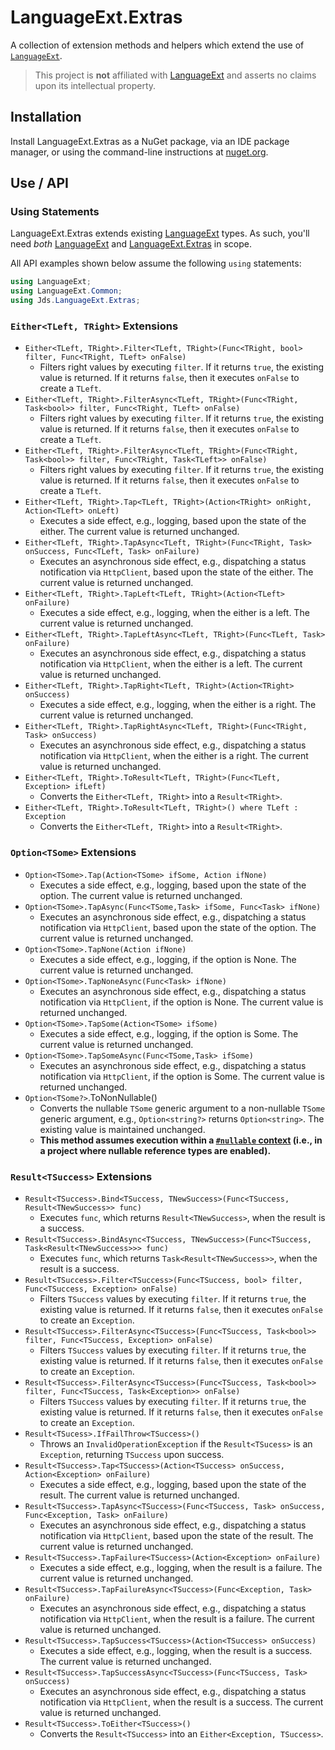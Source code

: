 # LanguageExt.Extras

A collection of extension methods and helpers which extend the use of [`LanguageExt`][LanguageExt].

> This project is **not** affiliated with [LanguageExt][] and asserts no claims upon its intellectual property.

## Installation

Install LanguageExt.Extras as a NuGet package, via an IDE package manager, or using the command-line instructions
at [nuget.org][].

## Use / API

### Using Statements

LanguageExt.Extras extends existing [LanguageExt][] types. As such, you'll need _both_ [LanguageExt][]
and [LanguageExt.Extras][nuget.org] in scope.

All API examples shown below assume the following `using` statements:

```c#
using LanguageExt;
using LanguageExt.Common;
using Jds.LanguageExt.Extras;
```

### `Either<TLeft, TRight>` Extensions

* `Either<TLeft, TRight>.Filter<TLeft, TRight>(Func<TRight, bool> filter, Func<TRight, TLeft> onFalse)`
  * Filters right values by executing `filter`. If it returns `true`, the existing value is returned. If it
    returns `false`, then it executes `onFalse` to create a `TLeft`.
* `Either<TLeft, TRight>.FilterAsync<TLeft, TRight>(Func<TRight, Task<bool>> filter, Func<TRight, TLeft> onFalse)`
  * Filters right values by executing `filter`. If it returns `true`, the existing value is returned. If it
    returns `false`, then it executes `onFalse` to create a `TLeft`.
* `Either<TLeft, TRight>.FilterAsync<TLeft, TRight>(Func<TRight, Task<bool>> filter, Func<TRight, Task<TLeft>> onFalse)`
  * Filters right values by executing `filter`. If it returns `true`, the existing value is returned. If it
    returns `false`, then it executes `onFalse` to create a `TLeft`.
* `Either<TLeft, TRight>.Tap<TLeft, TRight>(Action<TRight> onRight, Action<TLeft> onLeft)`
  * Executes a side effect, e.g., logging, based upon the state of the either. The current value is returned unchanged.
* `Either<TLeft, TRight>.TapAsync<TLeft, TRight>(Func<TRight, Task> onSuccess, Func<TLeft, Task> onFailure)`
  * Executes an asynchronous side effect, e.g., dispatching a status notification via `HttpClient`, based upon the state
    of the either. The current value is returned unchanged.
* `Either<TLeft, TRight>.TapLeft<TLeft, TRight>(Action<TLeft> onFailure)`
  * Executes a side effect, e.g., logging, when the either is a left. The current value is returned unchanged.
* `Either<TLeft, TRight>.TapLeftAsync<TLeft, TRight>(Func<TLeft, Task> onFailure)`
  * Executes an asynchronous side effect, e.g., dispatching a status notification via `HttpClient`, when the either is a
    left. The current value is returned unchanged.
* `Either<TLeft, TRight>.TapRight<TLeft, TRight>(Action<TRight> onSuccess)`
  * Executes a side effect, e.g., logging, when the either is a right. The current value is returned unchanged.
* `Either<TLeft, TRight>.TapRightAsync<TLeft, TRight>(Func<TRight, Task> onSuccess)`
  * Executes an asynchronous side effect, e.g., dispatching a status notification via `HttpClient`, when the either is a
    right. The current value is returned unchanged.
* `Either<TLeft, TRight>.ToResult<TLeft, TRight>(Func<TLeft, Exception> ifLeft)`
  * Converts the `Either<TLeft, TRight>` into a `Result<TRight>`.
* `Either<TLeft, TRight>.ToResult<TLeft, TRight>() where TLeft : Exception`
  * Converts the `Either<TLeft, TRight>` into a `Result<TRight>`.

### `Option<TSome>` Extensions

* `Option<TSome>.Tap(Action<TSome> ifSome, Action ifNone)`
  * Executes a side effect, e.g., logging, based upon the state of the option. The current value is returned unchanged.
* `Option<TSome>.TapAsync(Func<TSome,Task> ifSome, Func<Task> ifNone)`
  * Executes an asynchronous side effect, e.g., dispatching a status notification via `HttpClient`, based upon the state of the option. The current value is returned unchanged.
* `Option<TSome>.TapNone(Action ifNone)`
  * Executes a side effect, e.g., logging, if the option is None. The current value is returned unchanged.
* `Option<TSome>.TapNoneAsync(Func<Task> ifNone)`
  * Executes an asynchronous side effect, e.g., dispatching a status notification via `HttpClient`, if the option is None. The current value is returned unchanged.
* `Option<TSome>.TapSome(Action<TSome> ifSome)`
  * Executes a side effect, e.g., logging, if the option is Some. The current value is returned unchanged.
* `Option<TSome>.TapSomeAsync(Func<TSome,Task> ifSome)`
  * Executes an asynchronous side effect, e.g., dispatching a status notification via `HttpClient`, if the option is Some. The current value is returned unchanged.
* `Option<TSome?>`.ToNonNullable()
  * Converts the nullable `TSome` generic argument to a non-nullable `TSome` generic argument, e.g., `Option<string?>` returns `Option<string>`. The existing value is maintained unchanged.
  * **This method assumes execution within a [`#nullable` context][nullable-context] (i.e., in a project where nullable reference types are enabled).**

### `Result<TSuccess>` Extensions

* `Result<TSuccess>.Bind<TSuccess, TNewSuccess>(Func<TSuccess, Result<TNewSuccess>> func)`
  * Executes `func`, which returns `Result<TNewSuccess>`, when the result is a success.
* `Result<TSuccess>.BindAsync<TSuccess, TNewSuccess>(Func<TSuccess, Task<Result<TNewSuccess>>> func)`
  * Executes `func`, which returns `Task<Result<TNewSuccess>>`, when the result is a success.
* `Result<TSuccess>.Filter<TSuccess>(Func<TSuccess, bool> filter, Func<TSuccess, Exception> onFalse)`
  * Filters `TSuccess` values by executing `filter`. If it returns `true`, the existing value is returned. If it returns `false`, then it executes `onFalse` to create an `Exception`.
* `Result<TSuccess>.FilterAsync<TSuccess>(Func<TSuccess, Task<bool>> filter, Func<TSuccess, Exception> onFalse)`
  * Filters `TSuccess` values by executing `filter`. If it returns `true`, the existing value is returned. If it returns `false`, then it executes `onFalse` to create an `Exception`.
* `Result<TSuccess>.FilterAsync<TSuccess>(Func<TSuccess, Task<bool>> filter, Func<TSuccess, Task<Exception>> onFalse)`
  * Filters `TSuccess` values by executing `filter`. If it returns `true`, the existing value is returned. If it returns `false`, then it executes `onFalse` to create an `Exception`.
* `Result<TSucess>.IfFailThrow<TSuccess>()`
  * Throws an `InvalidOperationException` if the `Result<TSucess>` is an `Exception`, returning `TSuccess` upon success.
* `Result<TSuccess>.Tap<TSuccess>(Action<TSuccess> onSuccess, Action<Exception> onFailure)`
  * Executes a side effect, e.g., logging, based upon the state of the result. The current value is returned unchanged.
* `Result<TSuccess>.TapAsync<TSuccess>(Func<TSuccess, Task> onSuccess, Func<Exception, Task> onFailure)`
  * Executes an asynchronous side effect, e.g., dispatching a status notification via `HttpClient`, based upon the state
    of the result. The current value is returned unchanged.
* `Result<TSuccess>.TapFailure<TSuccess>(Action<Exception> onFailure)`
  * Executes a side effect, e.g., logging, when the result is a failure. The current value is returned unchanged.
* `Result<TSuccess>.TapFailureAsync<TSuccess>(Func<Exception, Task> onFailure)`
  * Executes an asynchronous side effect, e.g., dispatching a status notification via `HttpClient`, when the result is a
    failure. The current value is returned unchanged.
* `Result<TSuccess>.TapSuccess<TSuccess>(Action<TSuccess> onSuccess)`
  * Executes a side effect, e.g., logging, when the result is a success. The current value is returned unchanged.
* `Result<TSuccess>.TapSuccessAsync<TSuccess>(Func<TSuccess, Task> onSuccess)`
  * Executes an asynchronous side effect, e.g., dispatching a status notification via `HttpClient`, when the result is a
    success. The current value is returned unchanged.
* `Result<TSuccess>.ToEither<TSuccess>()`
  * Converts the `Result<TSuccess>` into an `Either<Exception, TSuccess>`.

[LanguageExt]: https://github.com/louthy/language-ext

[LanguageExt license]: https://github.com/louthy/language-ext/blob/main/LICENSE.md

[nuget.org]: https://www.nuget.org/packages/Jds.LanguageExt.Extras/

[nullable-context]: https://docs.microsoft.com/en-us/dotnet/csharp/nullable-references#nullable-contexts
